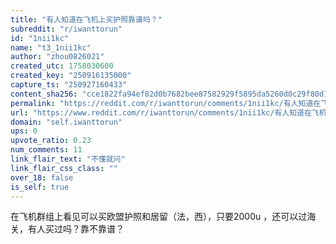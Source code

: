 ```yaml
---
title: "有人知道在飞机上买护照靠谱吗？"
subreddit: "r/iwanttorun"
id: "1nii1kc"
name: "t3_1nii1kc"
author: "zhou0826021"
created_utc: 1758030600
created_key: "250916135000"
capture_ts: "250927160433"
content_sha256: "cce1822fa94ef82d0b7682bee87582929f5895da5260d0c29f80d1fc5f62f4de"
permalink: "https://reddit.com/r/iwanttorun/comments/1nii1kc/有人知道在飞机上买护照靠谱吗/"
url: "https://www.reddit.com/r/iwanttorun/comments/1nii1kc/有人知道在飞机上买护照靠谱吗/"
domain: "self.iwanttorun"
ups: 0
upvote_ratio: 0.23
num_comments: 11
link_flair_text: "不懂就问"
link_flair_css_class: ""
over_18: false
is_self: true
---
```


在飞机群组上看见可以买欧盟护照和居留（法，西），只要2000u
，还可以过海关，有人买过吗？靠不靠谱？

